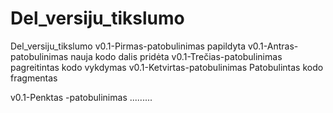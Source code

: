 # Del_versiju_tikslumo
Del_versiju_tikslumo
v0.1-Pirmas-patobulinimas
  papildyta
v0.1-Antras-patobulinimas
  nauja kodo dalis pridėta
v0.1-Trečias-patobulinimas
  pagreitintas kodo vykdymas
v0.1-Ketvirtas-patobulinimas
  Patobulintas kodo fragmentas

v0.1-Penktas -patobulinimas
  .........
